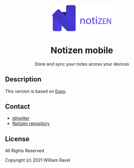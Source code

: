<p align="center">
  <a href="../../documents/images/github-logo.png">
    <img src="../../documents/images/github-logo.png" alt="Logo" width="200" >
  </a>
  <h1 align="center">Notizen mobile</h1>
  <p align="center">
    Store and sync your notes across your devices
  </p>
</p>

## Description

This version is based on [Expo](https://docs.expo.io/).

## Contact
- [@twitter](https://twitter.com/willahhravel)
- [Notizen repository](https://github.com/willahh/notizen)

## License
All Rights Reserved

Copyright (c) 2021 William Ravel
